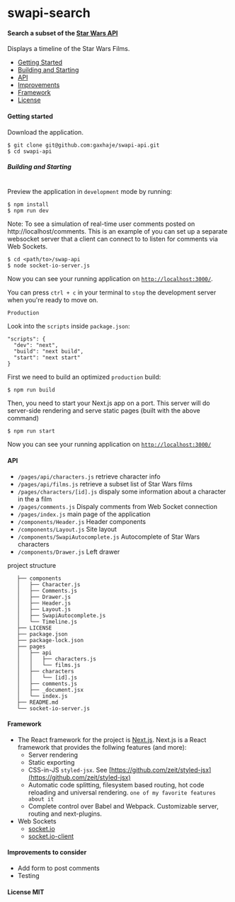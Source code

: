 # swapi-search
#### Search a subset of the [Star Wars API](https://swapi.co/api/)

Displays a timeline of the Star Wars Films.

- [Getting Started](#getting-started)
- [Building and Starting](#building-and-starting)
- [API](#api)
- [Improvements](#improvements-to-consider)
- [Framework](#framework)
- [License](#license-mit)

#### Getting started
  Download the application.
  ```
  $ git clone git@github.com:gaxhaje/swapi-api.git
  $ cd swapi-api
  ```

##### Building and Starting
#

  Preview the application in `development` mode by running:
  ```
  $ npm install
  $ npm run dev
  ```
  
  Note:  To see a simulation of real-time user comments posted on http://localhost/comments. This is an example of you can set up a separate websocket server that a client can connect to to listen for comments via Web Sockets.
  ```
  $ cd <path/to>/swap-api
  $ node socket-io-server.js
  ```
  Now you can see your running application on [`http://localhost:3000/`](http://localhost:3000).
  
  You can press `ctrl + c` in your terminal to `stop` the development server when you're ready to move on.

  `Production`
  
  Look into the `scripts` inside `package.json`:
  ```
  "scripts": {
    "dev": "next",
    "build": "next build",
    "start": "next start"
  }
  ```
  
  First we need to build an optimized `production` build:
  ```
  $ npm run build
  ```
  
  Then, you need to start your Next.js app on a port. This server will do server-side rendering and serve static pages (built with the above command)
  ```
  $ npm run start
  ```
  Now you can see your running application on [`http://localhost:3000/`](http://localhost:3000)
  
  #### API
   - `/pages/api/characters.js` retrieve character info
   - `/pages/api/films.js` retrieve a subset list of Star Wars films
   - `/pages/characters/[id].js` dispaly some information about a character in the a film
   - `/pages/comments.js` Dispaly comments from Web Socket connection
   - `/pages/index.js` main page of the application
   - `/components/Header.js` Header components
   - `/components/Layout.js` Site layout
   - `/components/SwapiAutocomplete.js` Autocomplete of Star Wars characters
   - `/components/Drawer.js` Left drawer
 
 project structure
 ```
    ├── components
    │   ├── Character.js
    │   ├── Comments.js
    │   ├── Drawer.js
    │   ├── Header.js
    │   ├── Layout.js
    │   ├── SwapiAutocomplete.js
    │   └── Timeline.js
    ├── LICENSE
    ├── package.json
    ├── package-lock.json
    ├── pages
    │   ├── api
    │   │   ├── characters.js
    │   │   └── films.js
    │   ├── characters
    │   │   └── [id].js
    │   ├── comments.js
    │   ├── _document.jsx
    │   └── index.js
    ├── README.md
    └── socket-io-server.js

 ```
  #### Framework
  
  - The React framework for the project is [Next.js](nextjs.org). Next.js is a React framework that provides the follwing features (and more):
    -  Server rendering
    -  Static exporting
    -  CSS-in-JS `styled-jsx`. See [https://github.com/zeit/styled-jsx](https://github.com/zeit/styled-jsx)
    -  Automatic code splitting, filesystem based routing, hot code reloading and universal rendering. `one of my favorite features about it`
    -  Complete control over Babel and Webpack. Customizable server, routing and next-plugins.
-  Web Sockets
    - [socket.io](https://www.npmjs.com/package/socket.io)
    - [socket.io-client](https://www.npmjs.com/package/socket.io-client)

  #### Improvements to consider
  - Add form to post comments
  - Testing
  
#### License MIT
